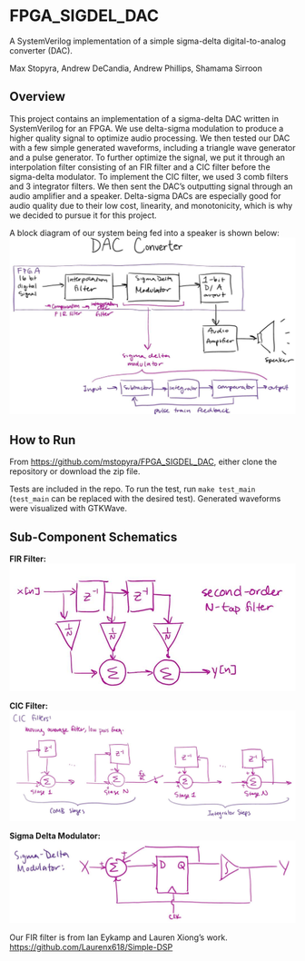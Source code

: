 # FPGA_SIGDEL_DAC
A SystemVerilog implementation of a simple sigma-delta digital-to-analog converter (DAC).

Max Stopyra, Andrew DeCandia, Andrew Phillips, Shamama Sirroon

## Overview
This project contains an implementation of a sigma-delta DAC written in SystemVerilog for an FPGA. We use delta-sigma modulation to produce a higher quality signal to optimize audio processing. We then tested our DAC with a few simple generated waveforms, including a triangle wave generator and a pulse generator. To further optimize the signal, we put it through an interpolation filter consisting of an FIR filter and a CIC filter before the sigma-delta modulator. To implement the CIC filter, we used 3 comb filters and 3 integrator filters. We then sent the DAC’s outputting signal through an audio amplifier and a speaker. Delta-sigma DACs are especially good for audio quality due to their low cost, linearity, and monotonicity, which is why we decided to pursue it for this project.

A block diagram of our system being fed into a speaker is shown below: 
<img src="images/DAC_block_diagram.png" style="float:middle"> <br>

## How to Run
From https://github.com/mstopyra/FPGA_SIGDEL_DAC, either clone the repository or download the zip file.

Tests are included in the repo. To run the test, run ``make test_main`` (``test_main`` can be replaced with the desired test). Generated waveforms were visualized with GTKWave.

## Sub-Component Schematics
**FIR Filter:**
<img src="images/FIR_filter.png" style="float:middle"> <br>

**CIC Filter:**
<img src="images/CIC_filter.png" style="float:middle"> <br>

**Sigma Delta Modulator:**
<img src="images/sigma_delta.png" style="float:middle"> <br>

Our FIR filter is from Ian Eykamp and Lauren Xiong’s work. https://github.com/Laurenx618/Simple-DSP
